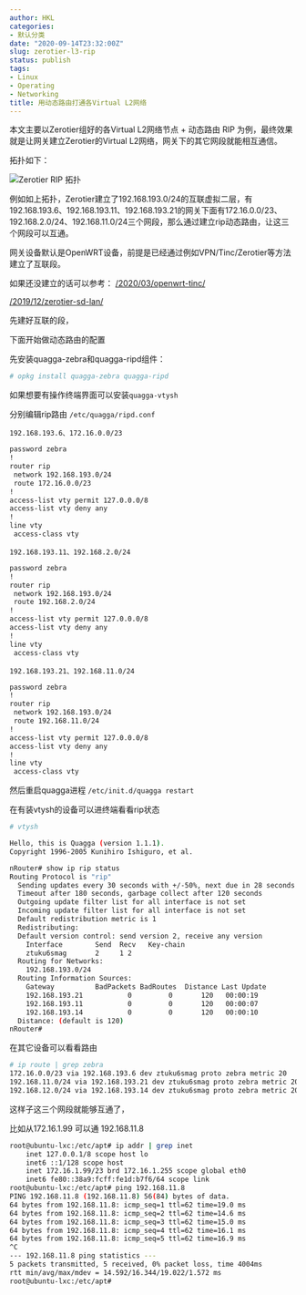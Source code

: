 ```yaml
---
author: HKL
categories:
- 默认分类
date: "2020-09-14T23:32:00Z"
slug: zerotier-l3-rip
status: publish
tags:
- Linux
- Operating
- Networking
title: 用动态路由打通各Virtual L2网络
---
```


本文主要以Zerotier组好的各Virtual L2网络节点 + 动态路由 RIP 为例，最终效果就是让网关建立Zerotier的Virtual L2网络，网关下的其它网段就能相互通信。

拓扑如下：

![Zerotier RIP 拓扑][1]

例如如上拓扑，Zerotier建立了192.168.193.0/24的互联虚拟二层，有192.168.193.6、192.168.193.11、192.168.193.21的网关下面有172.16.0.0/23、192.168.2.0/24、192.168.11.0/24三个网段，那么通过建立rip动态路由，让这三个网段可以互通。

网关设备默认是OpenWRT设备，前提是已经通过例如VPN/Tinc/Zerotier等方法建立了互联段。

如果还没建立的话可以参考：
[/2020/03/openwrt-tinc/](/2020/03/openwrt-tinc/)

[/2019/12/zerotier-sd-lan/](/2019/12/zerotier-sd-lan/)

先建好互联的段，

下面开始做动态路由的配置

<!--more-->

先安装quagga-zebra和quagga-ripd组件：

```bash
# opkg install quagga-zebra quagga-ripd
```

如果想要有操作终端界面可以安装`quagga-vtysh`

分别编辑rip路由
`/etc/quagga/ripd.conf`

`192.168.193.6、172.16.0.0/23`
```bash
password zebra
!
router rip
 network 192.168.193.0/24
 route 172.16.0.0/23
!
access-list vty permit 127.0.0.0/8
access-list vty deny any
!
line vty
 access-class vty
```

`192.168.193.11、192.168.2.0/24`
```bash
password zebra
!
router rip
 network 192.168.193.0/24
 route 192.168.2.0/24
!
access-list vty permit 127.0.0.0/8
access-list vty deny any
!
line vty
 access-class vty
```

`192.168.193.21、192.168.11.0/24`
```bash
password zebra
!
router rip
 network 192.168.193.0/24
 route 192.168.11.0/24
!
access-list vty permit 127.0.0.0/8
access-list vty deny any
!
line vty
 access-class vty
```

然后重启quagga进程
`/etc/init.d/quagga restart`

在有装vtysh的设备可以进终端看看rip状态
```bash
# vtysh

Hello, this is Quagga (version 1.1.1).
Copyright 1996-2005 Kunihiro Ishiguro, et al.

nRouter# show ip rip status
Routing Protocol is "rip"
  Sending updates every 30 seconds with +/-50%, next due in 28 seconds
  Timeout after 180 seconds, garbage collect after 120 seconds
  Outgoing update filter list for all interface is not set
  Incoming update filter list for all interface is not set
  Default redistribution metric is 1
  Redistributing:
  Default version control: send version 2, receive any version
    Interface        Send  Recv   Key-chain
    ztuku6smag       2     1 2
  Routing for Networks:
    192.168.193.0/24
  Routing Information Sources:
    Gateway          BadPackets BadRoutes  Distance Last Update
    192.168.193.21           0         0       120   00:00:19
    192.168.193.11           0         0       120   00:00:07
    192.168.193.14           0         0       120   00:00:10
  Distance: (default is 120)
nRouter#

```

在其它设备可以看看路由
```bash
# ip route | grep zebra
172.16.0.0/23 via 192.168.193.6 dev ztuku6smag proto zebra metric 20
192.168.11.0/24 via 192.168.193.21 dev ztuku6smag proto zebra metric 20
192.168.12.0/24 via 192.168.193.14 dev ztuku6smag proto zebra metric 20

```
这样子这三个网段就能够互通了，

比如从172.16.1.99 可以通 192.168.11.8
```bash 
root@ubuntu-lxc:/etc/apt# ip addr | grep inet
    inet 127.0.0.1/8 scope host lo
    inet6 ::1/128 scope host 
    inet 172.16.1.99/23 brd 172.16.1.255 scope global eth0
    inet6 fe80::38a9:fcff:fe1d:b7f6/64 scope link 
root@ubuntu-lxc:/etc/apt# ping 192.168.11.8
PING 192.168.11.8 (192.168.11.8) 56(84) bytes of data.
64 bytes from 192.168.11.8: icmp_seq=1 ttl=62 time=19.0 ms
64 bytes from 192.168.11.8: icmp_seq=2 ttl=62 time=14.6 ms
64 bytes from 192.168.11.8: icmp_seq=3 ttl=62 time=15.0 ms
64 bytes from 192.168.11.8: icmp_seq=4 ttl=62 time=16.1 ms
64 bytes from 192.168.11.8: icmp_seq=5 ttl=62 time=16.9 ms
^C
--- 192.168.11.8 ping statistics ---
5 packets transmitted, 5 received, 0% packet loss, time 4004ms
rtt min/avg/max/mdev = 14.592/16.344/19.022/1.572 ms
root@ubuntu-lxc:/etc/apt# 
```

  [1]: https://cdn.jsdelivr.net/gh/hkwk/blog-photo/2020/09/MDg1hzo.png



